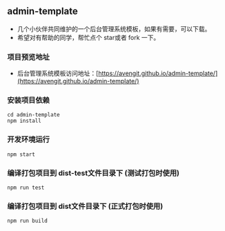 ## admin-template
- 几个小伙伴共同维护的一个后台管理系统模板，如果有需要，可以下载。
- 希望对有帮助的同学，帮忙点个 star或者 fork 一下。

### 项目预览地址

- 后台管理系统模板访问地址：[https://avengit.github.io/admin-template/](https://avengit.github.io/admin-template/)

### 安装项目依赖
```
cd admin-template
npm install
```

### 开发环境运行
```
npm start
```

### 编译打包项目到 dist-test文件目录下 (测试打包时使用)
```
npm run test
```

### 编译打包项目到 dist文件目录下 (正式打包时使用)
```
npm run build
```
